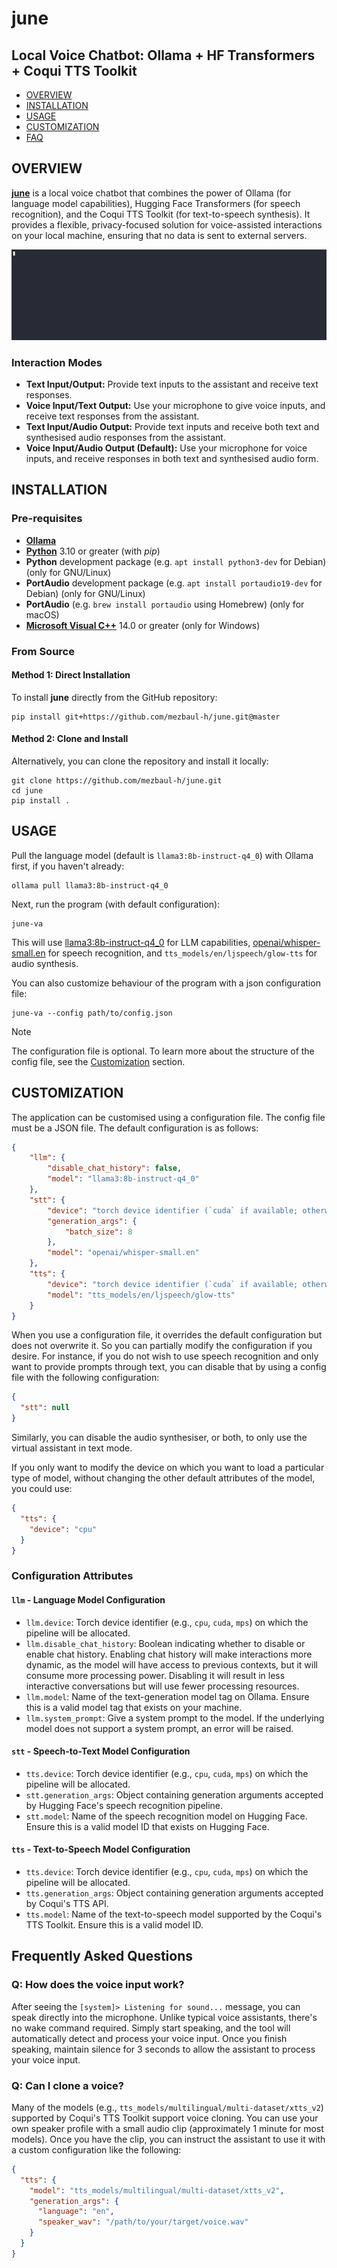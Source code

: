 # june

## Local Voice Chatbot: Ollama + HF Transformers + Coqui TTS Toolkit

- [OVERVIEW](#overview)
- [INSTALLATION](#installation)
- [USAGE](#usage)
- [CUSTOMIZATION](#customization)
- [FAQ](#frequently-asked-questions)


## OVERVIEW

[**june**](https://github.com/mezbaul-h/june) is a local voice chatbot that combines the power of Ollama (for language model capabilities), Hugging Face Transformers (for speech recognition), and the Coqui TTS Toolkit (for text-to-speech synthesis). It provides a flexible, privacy-focused solution for voice-assisted interactions on your local machine, ensuring that no data is sent to external servers.

![demo-text-only-interaction](demo.gif)

### Interaction Modes

- **Text Input/Output:** Provide text inputs to the assistant and receive text responses.
- **Voice Input/Text Output:** Use your microphone to give voice inputs, and receive text responses from the assistant.
- **Text Input/Audio Output:** Provide text inputs and receive both text and synthesised audio responses from the assistant.
- **Voice Input/Audio Output (Default):** Use your microphone for voice inputs, and receive responses in both text and synthesised audio form.


## INSTALLATION

### Pre-requisites
- [**Ollama**](https://github.com/ollama/ollama)
- [**Python**](https://www.python.org/downloads/) 3.10 or greater (with _pip_)
- **Python** development package (e.g. `apt install python3-dev` for Debian) (only for GNU/Linux)
- **PortAudio** development package (e.g. `apt install portaudio19-dev` for Debian) (only for GNU/Linux)
- **PortAudio** (e.g. `brew install portaudio` using Homebrew) (only for macOS)
- [**Microsoft Visual C++**](https://visualstudio.microsoft.com/visual-cpp-build-tools/) 14.0 or greater (only for Windows)

### From Source

#### Method 1: Direct Installation

To install **june** directly from the GitHub repository:

```shell
pip install git+https://github.com/mezbaul-h/june.git@master
```

#### Method 2: Clone and Install

Alternatively, you can clone the repository and install it locally:

```shell
git clone https://github.com/mezbaul-h/june.git
cd june
pip install .
```


## USAGE

Pull the language model (default is `llama3:8b-instruct-q4_0`) with Ollama first, if you haven't already:

```shell
ollama pull llama3:8b-instruct-q4_0
```

Next, run the program (with default configuration):

```shell
june-va
```

This will use [llama3:8b-instruct-q4_0](https://ollama.com/library/llama3:8b-instruct-q4_0) for LLM capabilities, [openai/whisper-small.en](https://huggingface.co/openai/whisper-small.en) for speech recognition, and `tts_models/en/ljspeech/glow-tts` for audio synthesis.

You can also customize behaviour of the program with a json configuration file:

```shell
june-va --config path/to/config.json
```

> [!NOTE]
> The configuration file is optional. To learn more about the structure of the config file, see the [Customization](#customization) section.


## CUSTOMIZATION

The application can be customised using a configuration file. The config file must be a JSON file. The default configuration is as follows:

```json
{
    "llm": {
        "disable_chat_history": false,
        "model": "llama3:8b-instruct-q4_0"
    },
    "stt": {
        "device": "torch device identifier (`cuda` if available; otherwise `cpu`",
        "generation_args": {
            "batch_size": 8
        },
        "model": "openai/whisper-small.en"
    },
    "tts": {
        "device": "torch device identifier (`cuda` if available; otherwise `cpu`",
        "model": "tts_models/en/ljspeech/glow-tts"
    }
}
```

When you use a configuration file, it overrides the default configuration but does not overwrite it. So you can partially modify the configuration if you desire. For instance, if you do not wish to use speech recognition and only want to provide prompts through text, you can disable that by using a config file with the following configuration:

```json
{
  "stt": null
}
```

Similarly, you can disable the audio synthesiser, or both, to only use the virtual assistant in text mode.

If you only want to modify the device on which you want to load a particular type of model, without changing the other default attributes of the model, you could use:

```json
{
  "tts": {
    "device": "cpu"
  }
}
```

### Configuration Attributes

#### `llm` - Language Model Configuration

- `llm.device`: Torch device identifier (e.g., `cpu`, `cuda`, `mps`) on which the pipeline will be allocated.
- `llm.disable_chat_history`: Boolean indicating whether to disable or enable chat history. Enabling chat history will make interactions more dynamic, as the model will have access to previous contexts, but it will consume more processing power. Disabling it will result in less interactive conversations but will use fewer processing resources.
- `llm.model`: Name of the text-generation model tag on Ollama. Ensure this is a valid model tag that exists on your machine.
- `llm.system_prompt`: Give a system prompt to the model. If the underlying model does not support a system prompt, an error will be raised.

#### `stt` - Speech-to-Text Model Configuration

- `tts.device`: Torch device identifier (e.g., `cpu`, `cuda`, `mps`) on which the pipeline will be allocated.
- `stt.generation_args`: Object containing generation arguments accepted by Hugging Face's speech recognition pipeline.
- `stt.model`: Name of the speech recognition model on Hugging Face. Ensure this is a valid model ID that exists on Hugging Face.

#### `tts` - Text-to-Speech Model Configuration

- `tts.device`: Torch device identifier (e.g., `cpu`, `cuda`, `mps`) on which the pipeline will be allocated.
- `tts.generation_args`: Object containing generation arguments accepted by Coqui's TTS API.
- `tts.model`: Name of the text-to-speech model supported by the Coqui's TTS Toolkit. Ensure this is a valid model ID.


## Frequently Asked Questions

### Q: How does the voice input work?

After seeing the `[system]> Listening for sound...` message, you can speak directly into the microphone. Unlike typical voice assistants, there's no wake command required. Simply start speaking, and the tool will automatically detect and process your voice input. Once you finish speaking, maintain silence for 3 seconds to allow the assistant to process your voice input.

### Q: Can I clone a voice?

Many of the models (e.g., `tts_models/multilingual/multi-dataset/xtts_v2`) supported by Coqui's TTS Toolkit support voice cloning. You can use your own speaker profile with a small audio clip (approximately 1 minute for most models). Once you have the clip, you can instruct the assistant to use it with a custom configuration like the following:

```json
{
  "tts": {
    "model": "tts_models/multilingual/multi-dataset/xtts_v2",
    "generation_args": {
      "language": "en",
      "speaker_wav": "/path/to/your/target/voice.wav"
    }
  }
}
```
